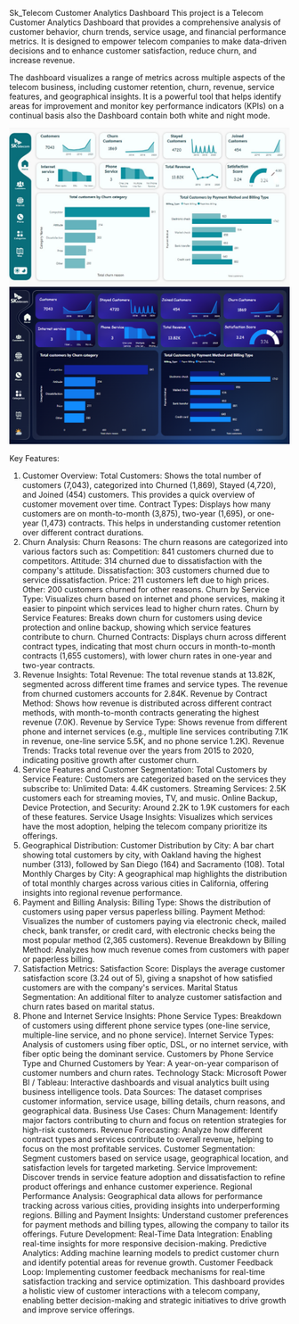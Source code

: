 Sk_Telecom Customer Analytics Dashboard
This project is a Telecom Customer Analytics Dashboard that provides a comprehensive analysis of customer behavior, churn trends, service usage, and financial performance metrics. It is designed to empower telecom companies to make data-driven decisions and to enhance customer satisfaction, reduce churn, and increase revenue.

The dashboard visualizes a range of metrics across multiple aspects of the telecom business, including customer retention, churn, revenue, service features, and geographical insights. It is a powerful tool that helps identify areas for improvement and monitor key performance indicators (KPIs) on a continual basis also the Dashboard contain both white and night mode.

![Sk_Telecom Overview Dashboard](images/Home%20smaller.jpg)
![Sk_Telecom Overview Dashboard](images/sk_telecom_dark.png)

Key Features:
1. Customer Overview:
Total Customers: Shows the total number of customers (7,043), categorized into Churned (1,869), Stayed (4,720), and Joined (454) customers. This provides a quick overview of customer movement over time.
Contract Types: Displays how many customers are on month-to-month (3,875), two-year (1,695), or one-year (1,473) contracts. This helps in understanding customer retention over different contract durations.
2. Churn Analysis:
Churn Reasons: The churn reasons are categorized into various factors such as:
Competition: 841 customers churned due to competitors.
Attitude: 314 churned due to dissatisfaction with the company's attitude.
Dissatisfaction: 303 customers churned due to service dissatisfaction.
Price: 211 customers left due to high prices.
Other: 200 customers churned for other reasons.
Churn by Service Type: Visualizes churn based on internet and phone services, making it easier to pinpoint which services lead to higher churn rates.
Churn by Service Features: Breaks down churn for customers using device protection and online backup, showing which service features contribute to churn.
Churned Contracts: Displays churn across different contract types, indicating that most churn occurs in month-to-month contracts (1,655 customers), with lower churn rates in one-year and two-year contracts.
3. Revenue Insights:
Total Revenue: The total revenue stands at 13.82K, segmented across different time frames and service types. The revenue from churned customers accounts for 2.84K.
Revenue by Contract Method: Shows how revenue is distributed across different contract methods, with month-to-month contracts generating the highest revenue (7.0K).
Revenue by Service Type: Shows revenue from different phone and internet services (e.g., multiple line services contributing 7.1K in revenue, one-line service 5.5K, and no phone service 1.2K).
Revenue Trends: Tracks total revenue over the years from 2015 to 2020, indicating positive growth after customer churn.
4. Service Features and Customer Segmentation:
Total Customers by Service Feature: Customers are categorized based on the services they subscribe to:
Unlimited Data: 4.4K customers.
Streaming Services: 2.5K customers each for streaming movies, TV, and music.
Online Backup, Device Protection, and Security: Around 2.2K to 1.9K customers for each of these features.
Service Usage Insights: Visualizes which services have the most adoption, helping the telecom company prioritize its offerings.
5. Geographical Distribution:
Customer Distribution by City: A bar chart showing total customers by city, with Oakland having the highest number (313), followed by San Diego (164) and Sacramento (108).
Total Monthly Charges by City: A geographical map highlights the distribution of total monthly charges across various cities in California, offering insights into regional revenue performance.
6. Payment and Billing Analysis:
Billing Type: Shows the distribution of customers using paper versus paperless billing.
Payment Method: Visualizes the number of customers paying via electronic check, mailed check, bank transfer, or credit card, with electronic checks being the most popular method (2,365 customers).
Revenue Breakdown by Billing Method: Analyzes how much revenue comes from customers with paper or paperless billing.
7. Satisfaction Metrics:
Satisfaction Score: Displays the average customer satisfaction score (3.24 out of 5), giving a snapshot of how satisfied customers are with the company's services.
Marital Status Segmentation: An additional filter to analyze customer satisfaction and churn rates based on marital status.
8. Phone and Internet Service Insights:
Phone Service Types: Breakdown of customers using different phone service types (one-line service, multiple-line service, and no phone service).
Internet Service Types: Analysis of customers using fiber optic, DSL, or no internet service, with fiber optic being the dominant service.
Customers by Phone Service Type and Churned Customers by Year: A year-on-year comparison of customer numbers and churn rates.
Technology Stack:
Microsoft Power BI / Tableau: Interactive dashboards and visual analytics built using business intelligence tools.
Data Sources: The dataset comprises customer information, service usage, billing details, churn reasons, and geographical data.
Business Use Cases:
Churn Management: Identify major factors contributing to churn and focus on retention strategies for high-risk customers.
Revenue Forecasting: Analyze how different contract types and services contribute to overall revenue, helping to focus on the most profitable services.
Customer Segmentation: Segment customers based on service usage, geographical location, and satisfaction levels for targeted marketing.
Service Improvement: Discover trends in service feature adoption and dissatisfaction to refine product offerings and enhance customer experience.
Regional Performance Analysis: Geographical data allows for performance tracking across various cities, providing insights into underperforming regions.
Billing and Payment Insights: Understand customer preferences for payment methods and billing types, allowing the company to tailor its offerings.
Future Development:
Real-Time Data Integration: Enabling real-time insights for more responsive decision-making.
Predictive Analytics: Adding machine learning models to predict customer churn and identify potential areas for revenue growth.
Customer Feedback Loop: Implementing customer feedback mechanisms for real-time satisfaction tracking and service optimization.
This dashboard provides a holistic view of customer interactions with a telecom company, enabling better decision-making and strategic initiatives to drive growth and improve service offerings.



